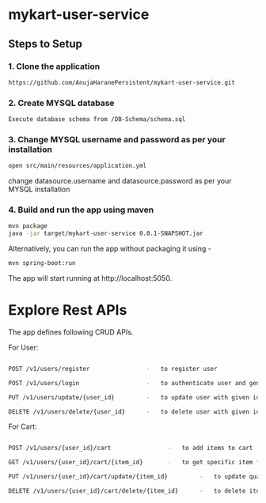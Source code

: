 # mykart-user-service


## Steps to Setup

### 1. Clone the application
```bash
https://github.com/AnujaHaranePersistent/mykart-user-service.git
```

### 2. Create MYSQL database
```bash
Execute database schema from /DB-Schema/schema.sql
```

### 3. Change MYSQL username and password as per your installation

``` bash
open src/main/resources/application.yml
```

change datasource.username and datasource.password as per your MYSQL installation 

### 4. Build and run the app using maven

```bash
mvn package
java -jar target/mykart-user-service 0.0.1-SNAPSHOT.jar
```
Alternatively, you can run the app without packaging it using -

```bash
mvn spring-boot:run
```

The app will start running at http://localhost:5050.

# Explore Rest APIs

The app defines following CRUD APIs.

For User:

```bash

POST /v1/users/register                -   to register user 

POST /v1/users/login                   -   to authenticate user and generate token

PUT /v1/users/update/{user_id}         -   to update user with given identifier

DELETE /v1/users/delete/{user_id}      -   to delete user with given identifier


```
For Cart:

```bash

POST /v1/users/{user_id}/cart                -   to add items to cart 

GET /v1/users/{user_id}/cart/{item_id}       -   to get specific item from cart

PUT /v1/users/{user_id}/cart/update/{item_id}         -   to update quantity of item with given identifier

DELETE /v1/users/{user_id}/cart/delete/{item_id}      -   to delete item from cart with given identifier


```
